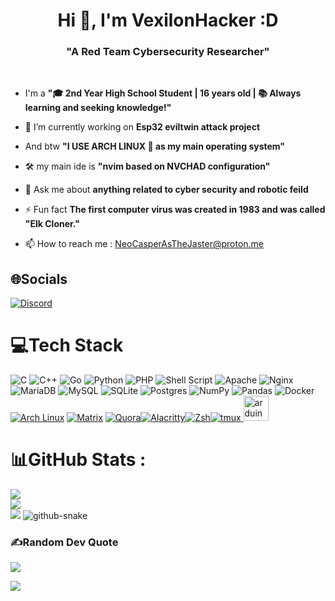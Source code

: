 <h1 align="center">Hi 👋, I'm VexilonHacker :D</h1>
<h3 align="center">"A Red Team Cybersecurity Researcher"</h3> <br>

- I'm a **"🎓 2nd Year High School Student | 16 years old | 📚 Always learning and seeking knowledge!"**

- 🔭 I’m currently working on **Esp32 eviltwin attack project**

- And btw **"I USE ARCH LINUX 🐧 as my main operating system"**

- 🛠️ my main ide is **"nvim based on NVCHAD configuration"**

- 💬 Ask me about **anything related to cyber security and robotic feild**

- ⚡ Fun fact **The first computer virus was created in 1983 and was called "Elk Cloner."**

- 📫 How to reach me : [NeoCasperAsTheJaster@proton.me](NeoCasperAsTheJaster@proton.me)


## 🌐Socials
[![Discord](https://img.shields.io/badge/Discord-%237289DA.svg?logo=discord&logoColor=white)](htttps://discord.gg/https://discord.gg/rbfsQs8x) 

# 💻Tech Stack
![C](https://img.shields.io/badge/c-%2300599C.svg?style=for-the-badge&logo=c&logoColor=white) ![C++](https://img.shields.io/badge/c++-%2300599C.svg?style=for-the-badge&logo=c%2B%2B&logoColor=white) ![Go](https://img.shields.io/badge/go-%2300ADD8.svg?style=for-the-badge&logo=go&logoColor=white) ![Python](https://img.shields.io/badge/python-3670A0?style=for-the-badge&logo=python&logoColor=ffdd54) ![PHP](https://img.shields.io/badge/php-%23777BB4.svg?style=for-the-badge&logo=php&logoColor=white) ![Shell Script](https://img.shields.io/badge/shell_script-%23121011.svg?style=for-the-badge&logo=gnu-bash&logoColor=white) ![Apache](https://img.shields.io/badge/apache-%23D42029.svg?style=for-the-badge&logo=apache&logoColor=white) ![Nginx](https://img.shields.io/badge/nginx-%23009639.svg?style=for-the-badge&logo=nginx&logoColor=white) ![MariaDB](https://img.shields.io/badge/MariaDB-003545?style=for-the-badge&logo=mariadb&logoColor=white) ![MySQL](https://img.shields.io/badge/mysql-%2300f.svg?style=for-the-badge&logo=mysql&logoColor=white) ![SQLite](https://img.shields.io/badge/sqlite-%2307405e.svg?style=for-the-badge&logo=sqlite&logoColor=white) ![Postgres](https://img.shields.io/badge/postgres-%23316192.svg?style=for-the-badge&logo=postgresql&logoColor=white) ![NumPy](https://img.shields.io/badge/numpy-%23013243.svg?style=for-the-badge&logo=numpy&logoColor=white) ![Pandas](https://img.shields.io/badge/pandas-%23150458.svg?style=for-the-badge&logo=pandas&logoColor=white) ![Docker](https://img.shields.io/badge/docker-%230db7ed.svg?style=for-the-badge&logo=docker&logoColor=white)  [![Arch Linux]( https://img.shields.io/badge/Arch%20Linux-1793D1?style=for-the-badge&logo=arch-linux&logoColor=white)](#) [![Matrix](https://img.shields.io/badge/Matrix-000?style=for-the-badge&logo=matrix&logoColor=white)](#) [![Quora](https://img.shields.io/badge/Quora-B92B27?style=for-the-badge&logo=quora&logoColor=white)](#)[![Alacritty](https://img.shields.io/badge/Alacritty-F46D01?style=for-the-badge&logo=alacritty&logoColor=white)](#)[![Zsh](https://img.shields.io/badge/Zsh-F15A24?style=for-the-badge&logo=zsh&logoColor=white)](#)[![tmux](https://img.shields.io/badge/tmux-1BB91F?style=for-the-badge&logo=tmux&logoColor=white)](#)<a href="https://www.arduino.cc/" target="_blank" rel="noreferrer"> 
    <img src="https://cdn.worldvectorlogo.com/logos/arduino-1.svg" alt="arduino" width="40" height="40"/> 
</a>




# 📊GitHub Stats :
![](https://github-readme-stats.vercel.app/api?username=VexilonHacker&theme=tokyonight&hide_border=true&include_all_commits=false&count_private=true)<br/>
![](https://github-readme-streak-stats.herokuapp.com/?user=VexilonHacker&theme=tokyonight&hide_border=true)<br/>
![](https://github-readme-stats.vercel.app/api/top-langs/?username=VexilonHacker&theme=tokyonight&hide_border=true&include_all_commits=false&count_private=true&layout=compact)
<picture>
  <source media="(prefers-color-scheme: dark)" srcset="https://raw.githubusercontent.com/tobiasmeyhoefer/tobiasmeyhoefer/output/github-snake-dark.svg" />
  <source media="(prefers-color-scheme: light)" srcset="https://raw.githubusercontent.com/tobiasmeyhoefer/tobiasmeyhoefer/output/github-snake.svg" />
  <img alt="github-snake" src="https://raw.githubusercontent.com/tobiasmeyhoefer/tobiasmeyhoefer/output/github-snake.svg" />
</picture>

### ✍️Random Dev Quote
![](https://quotes-github-readme.vercel.app/api?type=horizontal&theme=tokyonight)

[![](https://visitcount.itsvg.in/api?id=VexilonHacker&icon=0&color=0)](https://visitcount.itsvg.in)
